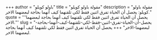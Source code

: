 +++
author = "باولو كويلو"
title = "مقولة باولو كويلو"
description = "مقولة باولو كويلو: يحصل أن الحياة تفرق اثنين فقط لكي تلقنهما كيف أنهما بحاجة لبعضهما الاخر."
quote = '''يحصل أن الحياة تفرق اثنين فقط لكي تلقنهما كيف أنهما بحاجة لبعضهما الاخر.'''
slug = "يحصل-أن-الحياة-تفرق-اثنين-فقط-لكي-تلقنهما-كيف-أنهما-بحاجة-لبعضهما-الاخر"
+++
يحصل أن الحياة تفرق اثنين فقط لكي تلقنهما كيف أنهما بحاجة لبعضهما الاخر.
